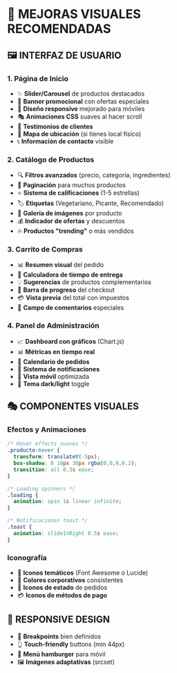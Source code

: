 # 🎨 MEJORAS VISUALES RECOMENDADAS

## 🖼️ **INTERFAZ DE USUARIO**

### **1. Página de Inicio**
- ✨ **Slider/Carousel** de productos destacados
- 🏪 **Banner promocional** con ofertas especiales
- 📱 **Diseño responsive** mejorado para móviles
- 🎭 **Animaciones CSS** suaves al hacer scroll
- 🌟 **Testimonios de clientes** 
- 📍 **Mapa de ubicación** (si tienes local físico)
- 📞 **Información de contacto** visible

### **2. Catálogo de Productos**
- 🔍 **Filtros avanzados** (precio, categoría, ingredientes)
- 🔢 **Paginación** para muchos productos
- ⭐ **Sistema de calificaciones** (1-5 estrellas)
- 🏷️ **Etiquetas** (Vegetariano, Picante, Recomendado)
- 📸 **Galería de imágenes** por producto
- 💰 **Indicador de ofertas** y descuentos
- 🔥 **Productos "trending"** o más vendidos

### **3. Carrito de Compras**
- 📊 **Resumen visual** del pedido
- 🚚 **Calculadora de tiempo de entrega**
- 💡 **Sugerencias** de productos complementarios
- 🎯 **Barra de progreso** del checkout
- 💳 **Vista previa** del total con impuestos
- 📝 **Campo de comentarios** especiales

### **4. Panel de Administración**
- 📈 **Dashboard con gráficos** (Chart.js)
- 📊 **Métricas en tiempo real**
- 📅 **Calendario de pedidos**
- 🔔 **Sistema de notificaciones**
- 📱 **Vista móvil** optimizada
- 🎨 **Tema dark/light** toggle

## 🎭 **COMPONENTES VISUALES**

### **Efectos y Animaciones**
```css
/* Hover effects suaves */
.producto:hover {
  transform: translateY(-5px);
  box-shadow: 0 10px 30px rgba(0,0,0,0.2);
  transition: all 0.3s ease;
}

/* Loading spinners */
.loading {
  animation: spin 1s linear infinite;
}

/* Notificaciones toast */
.toast {
  animation: slideInRight 0.5s ease;
}
```

### **Iconografía**
- 🍔 **Iconos temáticos** (Font Awesome o Lucide)
- 🎨 **Colores corporativos** consistentes
- 📱 **Iconos de estado** de pedidos
- 💳 **Iconos de métodos de pago**

## 📱 **RESPONSIVE DESIGN**
- 📐 **Breakpoints** bien definidos
- 👆 **Touch-friendly** buttons (min 44px)
- 📱 **Menú hamburger** para móvil
- 🖼️ **Imágenes adaptativas** (srcset)